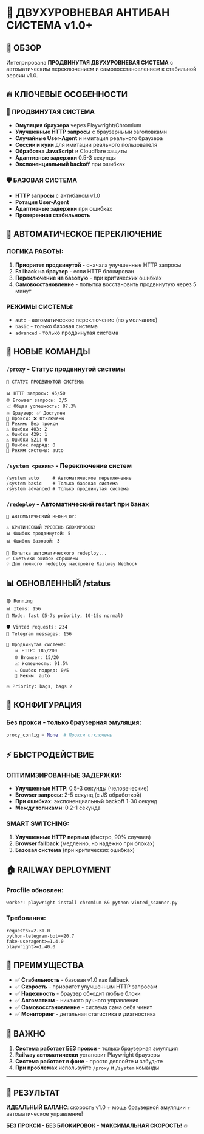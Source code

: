 # 🚀 ДВУХУРОВНЕВАЯ АНТИБАН СИСТЕМА v1.0+

## 🎯 ОБЗОР

Интегрирована **ПРОДВИНУТАЯ ДВУХУРОВНЕВАЯ СИСТЕМА** с автоматическим переключением и самовосстановлением к стабильной версии v1.0.

## 🔥 КЛЮЧЕВЫЕ ОСОБЕННОСТИ

### 🚀 ПРОДВИНУТАЯ СИСТЕМА
- **Эмуляция браузера** через Playwright/Chromium
- **Улучшенные HTTP запросы** с браузерными заголовками
- **Случайные User-Agent** и имитация реального браузера
- **Сессии и куки** для имитации реального пользователя
- **Обработка JavaScript** и Cloudflare защиты
- **Адаптивные задержки** 0.5-3 секунды
- **Экспоненциальный backoff** при ошибках

### 🛡️ БАЗОВАЯ СИСТЕМА
- **HTTP запросы** с антибаном v1.0
- **Ротация User-Agent** 
- **Адаптивные задержки** при ошибках
- **Проверенная стабильность**

## 🔄 АВТОМАТИЧЕСКОЕ ПЕРЕКЛЮЧЕНИЕ

### ЛОГИКА РАБОТЫ:
1. **Приоритет продвинутой** - сначала улучшенные HTTP запросы
2. **Fallback на браузер** - если HTTP блокирован  
3. **Переключение на базовую** - при критических ошибках
4. **Самовосстановление** - попытка восстановить продвинутую через 5 минут

### РЕЖИМЫ СИСТЕМЫ:
- `auto` - автоматическое переключение (по умолчанию)
- `basic` - только базовая система
- `advanced` - только продвинутая система

## 📱 НОВЫЕ КОМАНДЫ

### `/proxy` - Статус продвинутой системы
```
🚀 СТАТУС ПРОДВИНУТОЙ СИСТЕМЫ:

📊 HTTP запросы: 45/50
🌐 Browser запросы: 3/5  
📈 Общая успешность: 87.3%
🔥 Браузер: ✅ Доступен
📡 Прокси: ❌ Отключены
🔄 Режим: Без прокси
⚠️ Ошибки 403: 2
⚠️ Ошибки 429: 1
⚠️ Ошибки 521: 0
🔄 Ошибок подряд: 0
🎯 Режим системы: auto
```

### `/system <режим>` - Переключение систем
```
/system auto     # Автоматическое переключение
/system basic    # Только базовая система  
/system advanced # Только продвинутая система
```

### `/redeploy` - Автоматический restart при банах
```
🔄 АВТОМАТИЧЕСКИЙ REDEPLOY:

⚠️ КРИТИЧЕСКИЙ УРОВЕНЬ БЛОКИРОВОК!
📊 Ошибок продвинутой: 5
📊 Ошибок базовой: 3

🚀 Попытка автоматического redeploy...
✅ Счетчики ошибок сброшены
💡 Для полного redeploy настройте Railway Webhook
```

## 📊 ОБНОВЛЕННЫЙ /status

```
🟢 Running
📊 Items: 156
🐰 Mode: fast (5-7s priority, 10-15s normal)

🛡️ Vinted requests: 234
📱 Telegram messages: 156

🚀 Продвинутая система:
   📊 HTTP: 185/200
   🌐 Browser: 15/20
   📈 Успешность: 91.5%
   ⚠️ Ошибок подряд: 0/5
   🔄 Режим: auto

🔥 Priority: bags, bags 2
```

## 🔧 КОНФИГУРАЦИЯ

### Без прокси - только браузерная эмуляция:
```python
proxy_config = None  # Прокси отключены
```

## ⚡ БЫСТРОДЕЙСТВИЕ

### ОПТИМИЗИРОВАННЫЕ ЗАДЕРЖКИ:
- **Улучшенные HTTP**: 0.5-3 секунды (человеческие)
- **Browser запросы**: 2-5 секунд (с JS обработкой)
- **При ошибках**: экспоненциальный backoff 1-30 секунд
- **Между топиками**: 0.2-1 секунда

### SMART SWITCHING:
1. **Улучшенные HTTP первым** (быстро, 90% случаев)
2. **Browser fallback** (медленно, но надежно при блоках)
3. **Базовая система** (при критических ошибках)

## 🏠 RAILWAY DEPLOYMENT

### Procfile обновлен:
```
worker: playwright install chromium && python vinted_scanner.py
```

### Требования:
```
requests>=2.31.0
python-telegram-bot==20.7
fake-useragent>=1.4.0
playwright>=1.40.0
```

## 🎯 ПРЕИМУЩЕСТВА

- ✅ **Стабильность** - базовая v1.0 как fallback
- ✅ **Скорость** - приоритет улучшенным HTTP запросам  
- ✅ **Надежность** - браузер обходит любые блоки
- ✅ **Автоматизм** - никакого ручного управления
- ✅ **Самовосстановление** - система сама себя чинит
- ✅ **Мониторинг** - детальная статистика и диагностика

## 🚨 ВАЖНО

1. **Система работает БЕЗ прокси** - только браузерная эмуляция
2. **Railway автоматически** установит Playwright браузеры
3. **Система работает в фоне** - просто деплойте и забудьте
4. **При проблемах** используйте `/proxy` и `/system` команды

---

## 🎉 РЕЗУЛЬТАТ

**ИДЕАЛЬНЫЙ БАЛАНС**: скорость v1.0 + мощь браузерной эмуляции + автоматическое управление!

**БЕЗ ПРОКСИ - БЕЗ БЛОКИРОВОК - МАКСИМАЛЬНАЯ СКОРОСТЬ!** 🔥